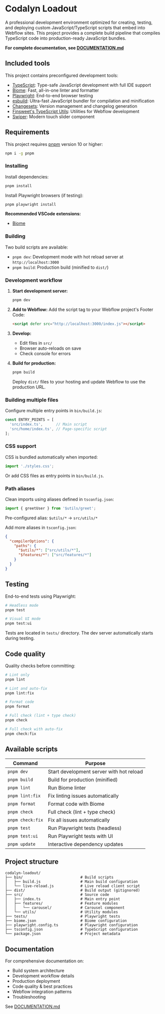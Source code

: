 # Codalyn Loadout

A professional development environment optimized for creating, testing, and deploying custom JavaScript/TypeScript scripts that embed into Webflow sites. This project provides a complete build pipeline that compiles TypeScript code into production-ready JavaScript bundles.

**For complete documentation, see [DOCUMENTATION.md](./DOCUMENTATION.md)**

## Included tools

This project contains preconfigured development tools:

- [TypeScript](https://www.typescriptlang.org/): Type-safe JavaScript development with full IDE support
- [Biome](https://biomejs.dev/): Fast, all-in-one linter and formatter
- [Playwright](https://playwright.dev/): End-to-end browser testing
- [esbuild](https://esbuild.github.io/): Ultra-fast JavaScript bundler for compilation and minification
- [Changesets](https://github.com/changesets/changesets): Version management and changelog generation
- [Finsweet's TypeScript Utils](https://github.com/finsweet/ts-utils): Utilities for Webflow development
- [Swiper](https://swiperjs.com/): Modern touch slider component

## Requirements

This project requires [pnpm](https://pnpm.io/installation) version 10 or higher:

```bash
npm i -g pnpm
```

### Installing

Install dependencies:

```bash
pnpm install
```

Install Playwright browsers (if testing):

```bash
pnpm playwright install
```

**Recommended VSCode extensions:**
- [Biome](https://marketplace.visualstudio.com/items?itemName=biomejs.biome)

### Building

Two build scripts are available:

- `pnpm dev`: Development mode with hot reload server at `http://localhost:3000`
- `pnpm build`: Production build (minified to `dist/`)

### Development workflow

1. **Start development server:**
   ```bash
   pnpm dev
   ```

2. **Add to Webflow:**
   Add the script tag to your Webflow project's Footer Code:
   ```html
   <script defer src="http://localhost:3000/index.js"></script>
   ```

3. **Develop:**
   - Edit files in `src/`
   - Browser auto-reloads on save
   - Check console for errors

4. **Build for production:**
   ```bash
   pnpm build
   ```
   Deploy `dist/` files to your hosting and update Webflow to use the production URL.

### Building multiple files

Configure multiple entry points in `bin/build.js`:

```javascript
const ENTRY_POINTS = [
  'src/index.ts',      // Main script
  'src/home/index.ts', // Page-specific script
];
```

### CSS support

CSS is bundled automatically when imported:

```typescript
import './styles.css';
```

Or add CSS files as entry points in `bin/build.js`.

### Path aliases

Clean imports using aliases defined in `tsconfig.json`:

```typescript
import { greetUser } from '$utils/greet';
```

Pre-configured alias: `$utils/*` → `src/utils/*`

Add more aliases in `tsconfig.json`:
```json
{
  "compilerOptions": {
    "paths": {
      "$utils/*": ["src/utils/*"],
      "$features/*": ["src/features/*"]
    }
  }
}
```

## Testing

End-to-end tests using Playwright:

```bash
# Headless mode
pnpm test

# Visual UI mode
pnpm test:ui
```

Tests are located in `tests/` directory. The dev server automatically starts during testing.

## Code quality

Quality checks before committing:

```bash
# Lint only
pnpm lint

# Lint and auto-fix
pnpm lint:fix

# Format code
pnpm format

# Full check (lint + type check)
pnpm check

# Full check with auto-fix
pnpm check:fix
```

## Available scripts

| Command | Purpose |
|---------|---------|
| `pnpm dev` | Start development server with hot reload |
| `pnpm build` | Build for production (minified) |
| `pnpm lint` | Run Biome linter |
| `pnpm lint:fix` | Fix linting issues automatically |
| `pnpm format` | Format code with Biome |
| `pnpm check` | Full check (lint + type check) |
| `pnpm check:fix` | Fix all issues automatically |
| `pnpm test` | Run Playwright tests (headless) |
| `pnpm test:ui` | Run Playwright tests with UI |
| `pnpm update` | Interactive dependency updates |

## Project structure

```
codalyn-loadout/
├── bin/                          # Build scripts
│   ├── build.js                  # Main build configuration
│   └── live-reload.js            # Live reload client script
├── dist/                         # Build output (gitignored)
├── src/                          # Source code
│   ├── index.ts                  # Main entry point
│   ├── features/                 # Feature modules
│   │   └── carousel/             # Carousel component
│   └── utils/                    # Utility modules
├── tests/                        # Playwright tests
├── biome.json                    # Biome configuration
├── playwright.config.ts          # Playwright configuration
├── tsconfig.json                 # TypeScript configuration
└── package.json                  # Project metadata
```

## Documentation

For comprehensive documentation on:
- Build system architecture
- Development workflow details
- Production deployment
- Code quality & best practices
- Webflow integration patterns
- Troubleshooting

See [DOCUMENTATION.md](./DOCUMENTATION.md)
